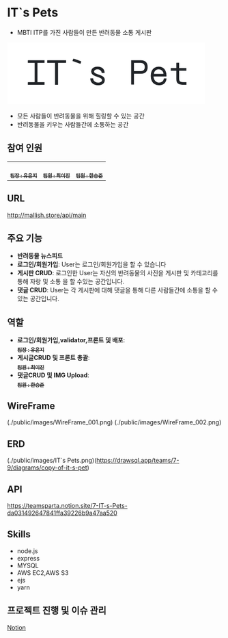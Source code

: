 # IT`s Pets
- MBTI ITP를 가진 사람들이 만든 반려동물 소통 게시판

[![](./public/images/logo_img.png)](https://github.com/eunji624/node-teamProject-newsFeed)

- 모든 사람들이 반려동물을 위해 힐링할 수 있는 공간
- 반려동물을 키우는 사람들간에 소통하는 공간

## 참여 인원

<table>
  <tbody>
    <tr>
      <td align="center"><a href="https://github.com/eunji624"><img src="https://avatars.githubusercontent.com/u/130081021?v=4" width="100px;" alt=""/><br /><sub><b> 팀장 : 유은지 </b></sub></a><br /></td>
      <td align="center"><a href="https://github.com/leesin1040"><img src="https://avatars.githubusercontent.com/u/74364209?v=4" width="100px;" alt=""/><br /><sub><b> 팀원 : 최이진 </b></sub></a><br /></td>
      <td align="center"><a href="https://github.com/Han9526"><img src="https://avatars.githubusercontent.com/Han9526" width="100px;" alt=""/><br /><sub><b> 팀원 : 한승준 </b></sub></a><br /></td>
    </tr>
  </tbody>
</table>

##  URL

http://mallish.store/api/main

## 주요 기능

- **반려동물 뉴스피드**
- **로그인/회원가입**: User는 로그인/회원가입을 할 수 있습니다
- **게시판 CRUD**: 로그인한 User는 자신의 반려동물의 사진을 게시판 및 카테고리를 통해 자랑 및 소통 을 할 수있는 공간입니다.
- **댓글 CRUD**: User는 각 게시판에 대해 댓글을 통해 다른 사람들간에 소통을 할 수있는 공간입니다.

## 역할

- **로그인/회원가입,validator,프론트 및 배포**: <td align="center"><a href="https://github.com/eunji624"><img src="https://avatars.githubusercontent.com/u/130081021?v=4" width="100px;" alt=""/><br /><sub><b> 팀장 : 유은지 </b></sub></a><br /></td>
- **게시글CRUD 및 프론트 총괄**: <td align="center"><a href="https://github.com/leesin1040"><img src="https://avatars.githubusercontent.com/u/74364209?v=4" width="100px;" alt=""/><br /><sub><b> 팀원 : 최이진 </b></sub></a><br /></td>
- **댓글CRUD 및 IMG Upload**: <td align="center"><a href="https://github.com/Han9526"><img src="https://avatars.githubusercontent.com/Han9526" width="100px;" alt=""/><br /><sub><b> 팀원 : 한승준 </b></sub></a><br /></td>

## WireFrame

(./public/images/WireFrame_001.png)
(./public/images/WireFrame_002.png)


## ERD

(./public/images/IT`s Pets.png)(https://drawsql.app/teams/7-9/diagrams/copy-of-it-s-pet)

## API

https://teamsparta.notion.site/7-IT-s-Pets-da031492647841ffa39226b9a47aa520


## Skills

- node.js
- express
- MYSQL
- AWS EC2,AWS S3
- ejs
- yarn

## 프로젝트 진행 및 이슈 관리

[Notion](https://teamsparta.notion.site/7-IT-s-Pets-da031492647841ffa39226b9a47aa520)


